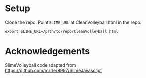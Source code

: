 # Setup

Clone the repo. Point `SLIME_URL` at CleanVolleyball.html in the repo.

`export SLIME_URL=/path/to/repo/CleanVolleyball.html`

# Acknowledgements

SlimeVolleyball code adapted from https://github.com/marler8997/SlimeJavascript
